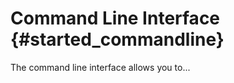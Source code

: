 Command Line Interface {#started_commandline}
======================

The command line interface allows you to...